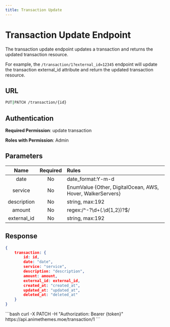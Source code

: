 ```yaml
---
title: Transaction Update
---
```


<Block>

# Transaction Update Endpoint

The transaction update endpoint updates a transaction and returns the updated transaction resource.

For example, the `/transaction/1?external_id=12345` endpoint will update the transaction external_id attribute and return the updated transaction resource.

## URL

```sh
PUT|PATCH /transaction/{id}
```

## Authentication

**Required Permission**: update transaction

**Roles with Permission**: Admin

## Parameters

| Name        | Required | Rules                                                      |
| :---------: | :------: | :--------------------------------------------------------- |
| date        | No       | date_format:Y-m-d                                          |
| service     | No       | EnumValue {Other, DigitalOcean, AWS, Hover, WalkerServers} |
| description | No       | string, max:192                                            |
| amount      | No       | regex:/^\-?\d+(\.\d{1,2})?$/                               |
| external_id | No       | string, max:192                                            |

## Response

```json
{
    transaction: {
        id: id,
        date: "date",
        service: "service",
        description: "description",
        amount: amount,
        external_id: external_id,
        created_at: "created_at",
        updated_at: "updated_at",
        deleted_at: "deleted_at"
    }
}
```

<Example>

<CURL>
```bash
curl -X PATCH -H "Authorization: Bearer {token}" https://api.animethemes.moe/transaction/1
```
</CURL>

</Example>

</Block>